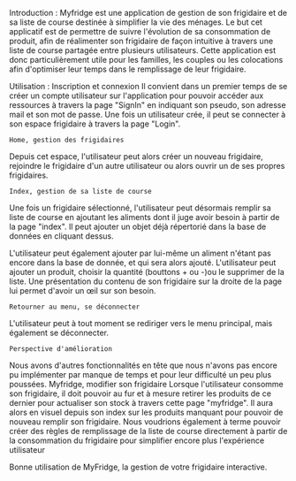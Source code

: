 Introduction : 
Myfridge est une application de gestion de son frigidaire et de sa liste de course destinée à simplifier la vie des ménages.
Le but cet applicatif est de permettre de suivre l'évolution de sa consommation de produit, afin de réalimenter son frigidaire de façon intuitive à travers une liste de course partagée entre plusieurs utilisateurs.
Cette application est donc particulièrement utile pour les familles, les couples ou les colocations afin d'optimiser leur temps dans le remplissage de leur frigidaire.

Utilisation : 
	Inscription et connexion
Il convient dans un premier temps de se créer un compte utilisateur sur l'application pour pouvoir accéder aux ressources à travers la page "SignIn" en indiquant son pseudo, son adresse mail et son mot de passe. Une fois un utilisateur crée, il peut se connecter à son espace frigidaire à travers la page "Login".

	Home, gestion des frigidaires
Depuis cet espace, l'utilisateur peut alors créer un nouveau frigidaire, rejoindre le frigidaire d'un autre utilisateur ou alors ouvrir un de ses propres frigidaires.

	Index, gestion de sa liste de course 
Une fois un frigidaire sélectionné, l'utilisateur peut désormais remplir sa liste de course en ajoutant les aliments dont il juge avoir besoin à partir de la page "index". Il peut ajouter un objet déjà répertorié dans la base de données en cliquant dessus. 

L'utilisateur peut également ajouter par lui-même un aliment n'étant pas encore dans la base de donnée, et qui sera alors ajouté. L'utilisateur peut ajouter un produit, choisir la quantité (bouttons + ou -)ou le supprimer de la liste.
Une présentation du contenu de son frigidaire sur la droite de la page lui permet d'avoir un œil sur son besoin.

	Retourner au menu, se déconnecter
L'utilisateur peut à tout moment se rediriger vers le menu principal, mais également se déconnecter.

	Perspective d'amélioration
Nous avons d'autres fonctionnalités en tête que nous n'avons pas encore pu implémenter par manque de temps et pour leur difficulté un peu plus poussées. 
Myfridge, modifier son frigidaire 
Lorsque l'utilisateur consomme son frigidaire, il doit pouvoir au fur et à mesure retirer les produits de ce dernier pour actualiser son stock à travers cette page "myfridge". Il aura alors en visuel depuis son index sur les produits manquant pour pouvoir de nouveau remplir son frigidaire.
Nous voudrions également à terme pouvoir créer des règles de remplissage de la liste de course directement à partir de la consommation du frigidaire pour simplifier encore plus l'expérience utilisateur

Bonne utilisation de MyFridge, la gestion de votre frigidaire interactive.
